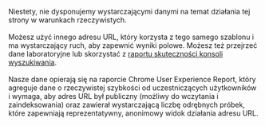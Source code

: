 Niestety, nie dysponujemy wystarczającymi danymi na temat działania tej strony w warunkach rzeczywistych. <br><br> Możesz użyć innego adresu URL, który korzysta z tego samego szablonu i ma wystarczający ruch, aby zapewnić wyniki polowe. Możesz też przejrzeć dane laboratoryjne lub skorzystać z [raportu skuteczności konsoli wyszukiwania](https://support.google.com/webmasters/answer/7576553?hl=en&ref_topic=9384513). <br><br> Nasze dane opierają się na raporcie Chrome User Experience Report, który agreguje dane o rzeczywistej szybkości od uczestniczących użytkowników i wymaga, aby adres URL był publiczny (możliwy do wczytania i zaindeksowania) oraz zawierał wystarczającą liczbę odrębnych próbek, które zapewniają reprezentatywny, anonimowy widok działania adresu URL.

